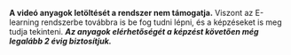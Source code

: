 **A videó anyagok letöltését a rendszer nem támogatja.** Viszont az E-learning rendszerbe továbbra is be fog tudni lépni, és a képzéseket is meg tudja tekinteni. ***Az anyagok elérhetőségét a képzést követően még legalább 2 évig biztosítjuk.***
